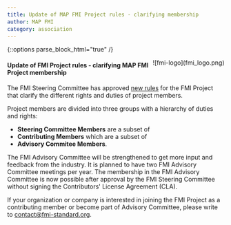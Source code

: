 ```yaml
---
title: Update of MAP FMI Project rules - clarifying membership
author: MAP FMI
category: association
---
```


{::options parse_block_html="true" /}

<div style="float: right">
![fmi-logo](fmi_logo.png)
</div>

#### Update of FMI Project rules - clarifying MAP FMI Project membership

The FMI Steering Committee has approved [new rules](/about/#project-rules) for the FMI Project that clarify the different rights and duties of project members. 

Project members are divided into three groups with a hierarchy of duties and rights:  

- **Steering Committee Members** are a subset of 
- **Contributing Members** which are a subset of 
- **Advisory Commitee Members**.

The FMI Advisory Committee will be strengthened to get more input and feedback from the industry. It is planned to have two FMI Advisory Committee meetings per year.
The membership in the FMI Advisory Committee is now possible after approval by the FMI Steering Committee without signing the Contributors' License Agreement (CLA).

If your organization or company is interested in joining the FMI Project as a contributing member or become part of Advisory Committee, please write to contact@fmi-standard.org.
